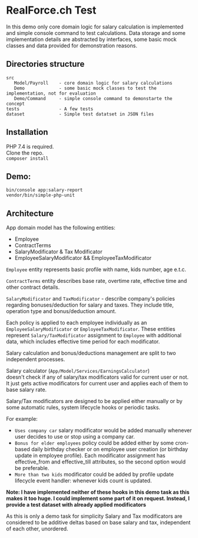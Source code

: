 # RealForce.ch Test
In this demo only core domain logic for salary calculation is implemented and simple console command to test calculations. Data storage and some implementation details are abstracted by interfaces, some basic mock classes and data provided for demonstration reasons.

## Directories structure

```
src
   Model/Payroll    - core domain logic for salary calculations
   Demo             - some basic mock classes to test the implementation, not for evaluation
   Demo/Command     - simple console command to demonstarte the concept
tests               - A few tests
dataset             - Simple test datatset in JSON files
```

## Installation

PHP 7.4 is required.  
Clone the repo.  
`composer install`

## Demo:
`bin/console app:salary-report`  
`vendor/bin/simple-php-unit`

## Architecture
App domain model has the following entities:
- Employee
- ContractTerms
- SalaryModificator & Tax Modificator
- EmployeeSalaryModificator && EmployeeTaxModificator

`Employee` entity represents basic profile with name, kids number, age e.t.c.

`ContractTerms`  entity describes base rate, overtime rate, effective time and other contract details.

`SalaryModificator` and `TaxModificator` - describe company's policies regarding bonuses/deduction for salary and taxes. They include title, operation type and bonus/deduction amount.

Each policy is applied to each employee individually as an `EmployeeSalaryModificator` or `EmployeeTaxModificator`. These entities represent `Salary/TaxModificator` assignment to `Employee` with additional data, which includes effective time period for each modificator.

Salary calculation and bonus/deductions management are split to two independent processes.
 
Salary calculator (`App/Model/Services/EarningsCalculator`)  
 doesn't check if any of salary/tax modificators valid for current user or not. It just gets active modificators for current user and applies each of them to base salary rate.
 
Salary/Tax modificators are designed to be applied either manually or by some automatic rules, system lifecycle hooks or periodic tasks.
 
For example:
   - `Uses company car` salary modificator would be added manually whenever user decides to use or stop using a company car.
   - `Bonus for elder employees` policy could be added either by some cron-based daily birthday checker or on employee user creation (or birthday update in employee profile). Each modificator assignment has effective_from and effective_till attributes, so the second option would be preferable.
   - `More than two kids` modificator could be added by profile update lifecycle event handler: whenever kids count is updated.
   
**Note: I have implemented neither of these hooks in this demo task as this makes it too huge. I could implement some part of it on request. Instead, I provide a test dataset with already applied modificators** 

As this is only a demo task for simplicity Salary and Tax modificators are considered to be additive deltas based on base salary and tax, independent of each other, unordered.





